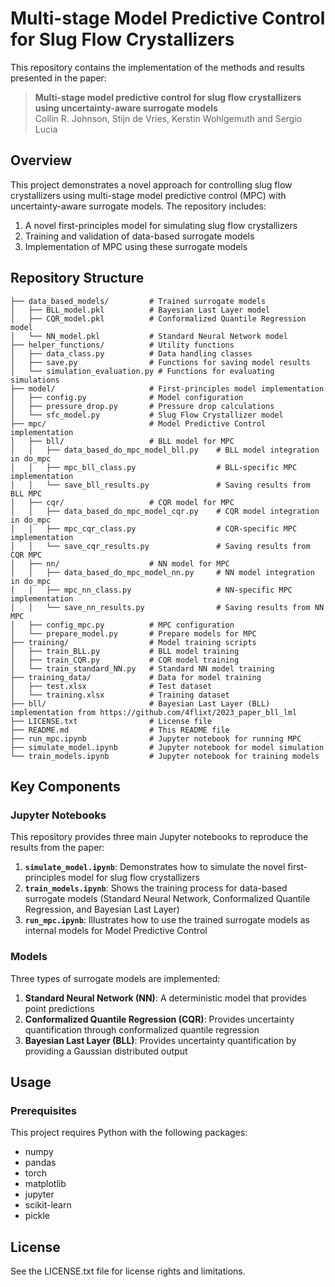 # Multi-stage Model Predictive Control for Slug Flow Crystallizers

This repository contains the implementation of the methods and results presented in the paper:

> **Multi-stage model predictive control for slug flow crystallizers using uncertainty-aware surrogate models**  
> Collin R. Johnson, Stijn de Vries, Kerstin Wohlgemuth and Sergio Lucia

## Overview

This project demonstrates a novel approach for controlling slug flow crystallizers using multi-stage model predictive control (MPC) with uncertainty-aware surrogate models. The repository includes:

1. A novel first-principles model for simulating slug flow crystallizers
2. Training and validation of data-based surrogate models
3. Implementation of MPC using these surrogate models

## Repository Structure

```
├── data_based_models/         # Trained surrogate models
│   ├── BLL_model.pkl          # Bayesian Last Layer model
│   ├── CQR_model.pkl          # Conformalized Quantile Regression model
│   └── NN_model.pkl           # Standard Neural Network model
├── helper_functions/          # Utility functions
│   ├── data_class.py          # Data handling classes
│   ├── save.py                # Functions for saving model results
│   └── simulation_evaluation.py # Functions for evaluating simulations
├── model/                     # First-principles model implementation
│   ├── config.py              # Model configuration
│   ├── pressure_drop.py       # Pressure drop calculations
│   └── sfc_model.py           # Slug Flow Crystallizer model
├── mpc/                       # Model Predictive Control implementation
│   ├── bll/                   # BLL model for MPC
│   │   ├── data_based_do_mpc_model_bll.py    # BLL model integration in do_mpc
│   │   ├── mpc_bll_class.py                  # BLL-specific MPC implementation
│   │   └── save_bll_results.py               # Saving results from BLL MPC
│   ├── cqr/                   # CQR model for MPC
│   │   ├── data_based_do_mpc_model_cqr.py    # CQR model integration in do_mpc
│   │   ├── mpc_cqr_class.py                  # CQR-specific MPC implementation
│   │   └── save_cqr_results.py               # Saving results from CQR MPC
│   ├── nn/                    # NN model for MPC
│   │   ├── data_based_do_mpc_model_nn.py     # NN model integration in do_mpc
│   │   ├── mpc_nn_class.py                   # NN-specific MPC implementation
│   │   └── save_nn_results.py                # Saving results from NN MPC
│   ├── config_mpc.py          # MPC configuration
│   └── prepare_model.py       # Prepare models for MPC
├── training/                  # Model training scripts
│   ├── train_BLL.py           # BLL model training
│   ├── train_CQR.py           # CQR model training
│   └── train_standard_NN.py   # Standard NN model training
├── training_data/             # Data for model training
│   ├── test.xlsx              # Test dataset
│   └── training.xlsx          # Training dataset
├── bll/                       # Bayesian Last Layer (BLL) implementation from https://github.com/4flixt/2023_paper_bll_lml
├── LICENSE.txt                # License file
├── README.md                  # This README file
├── run_mpc.ipynb              # Jupyter notebook for running MPC
├── simulate_model.ipynb       # Jupyter notebook for model simulation
└── train_models.ipynb         # Jupyter notebook for training models
```

## Key Components

### Jupyter Notebooks

This repository provides three main Jupyter notebooks to reproduce the results from the paper:

1. **`simulate_model.ipynb`**: Demonstrates how to simulate the novel first-principles model for slug flow crystallizers
2. **`train_models.ipynb`**: Shows the training process for data-based surrogate models (Standard Neural Network, Conformalized Quantile Regression, and Bayesian Last Layer)
3. **`run_mpc.ipynb`**: Illustrates how to use the trained surrogate models as internal models for Model Predictive Control

### Models

Three types of surrogate models are implemented:

1. **Standard Neural Network (NN)**: A deterministic model that provides point predictions
2. **Conformalized Quantile Regression (CQR)**: Provides uncertainty quantification through conformalized quantile regression
3. **Bayesian Last Layer (BLL)**: Provides uncertainty quantification by providing a Gaussian distributed output

## Usage

### Prerequisites

This project requires Python with the following packages:
- numpy
- pandas
- torch
- matplotlib
- jupyter
- scikit-learn
- pickle


## License

See the LICENSE.txt file for license rights and limitations.
